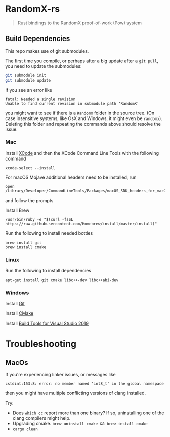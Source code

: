 # RandomX-rs

> Rust bindings to the RandomX proof-of-work (Pow) system

## Build Dependencies

This repo makes use of git submodules.

The first time you compile, or perhaps after a big update after a `git pull`, you need to update the submodules:

```bash
git submodule init
git submodule update
```

If you see an error like

```
fatal: Needed a single revision
Unable to find current revision in submodule path 'RandomX'
```

you might want to see if there is a `RandomX` folder in the source tree. (On case insensitive systems, like OsX and Windows, it might
even be `randomx`). Deleting this folder and repeating the commands above should resolve the issue.

### Mac

Install [XCode](https://apps.apple.com/za/app/xcode/id497799835?mt=12) and then the XCode Command Line Tools with the following command

```
xcode-select --install
```

For macOS Mojave additional headers need to be installed, run

```
open /Library/Developer/CommandLineTools/Packages/macOS_SDK_headers_for_macOS_10.14.pkg
```

and follow the prompts

Install Brew

```
/usr/bin/ruby -e "$(curl -fsSL https://raw.githubusercontent.com/Homebrew/install/master/install)"
```

Run the following to install needed bottles

```
brew install git
brew install cmake
```

### Linux

Run the following to install dependencies

```
apt-get install git cmake libc++-dev libc++abi-dev
```

### Windows

Install [Git](https://git-scm.com/download/win)

Install [CMake](https://cmake.org/download/)

Install [Build Tools for Visual Studio 2019](https://visualstudio.microsoft.com/thank-you-downloading-visual-studio/?sku=BuildTools&rel=16)

# Troubleshooting

## MacOs

If you're experiencing linker issues, or messages like

`cstdint:153:8: error: no member named 'int8_t' in the global namespace`

then you might have multiple conflicting versions of clang installed.

Try:

- Does `which cc` report more than one binary? If so, uninstalling one of the clang compilers might help.
- Upgrading cmake. `brew uninstall cmake && brew install cmake`
- `cargo clean`

